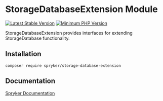 # StorageDatabaseExtension Module
[![Latest Stable Version](https://poser.pugx.org/spryker/storage-database-extension/v/stable.svg)](https://packagist.org/packages/spryker/storage-database-extension)
[![Minimum PHP Version](https://img.shields.io/badge/php-%3E%3D%207.4-8892BF.svg)](https://php.net/)

StorageDatabaseExtension provides interfaces for extending StorageDatabase functionality.

## Installation

```
composer require spryker/storage-database-extension
```

## Documentation

[Spryker Documentation](https://documentation.spryker.com)
